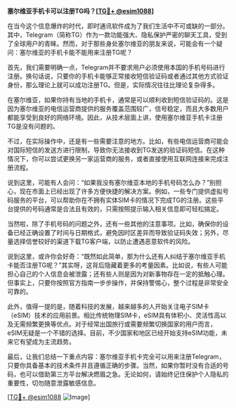 **塞尔维亚手机卡可以注册TG吗？[[TG💪+ @esim1088](https://t.me/s/esim1088)]**

在当今这个信息爆炸的时代，即时通讯软件成为了我们生活中不可或缺的一部分。其中，Telegram（简称TG）作为一款功能强大、隐私保护严密的聊天工具，受到了全球用户的青睐。然而，对于那些身处塞尔维亚的朋友来说，可能会有一个疑问：塞尔维亚的手机卡能不能用来注册TG呢？

首先，我们需要明确一点，Telegram并不要求用户必须使用本国的手机号码进行注册。换句话说，只要你的手机卡能够正常接收短信验证码或者通过其他方式验证身份，那么理论上就可以成功注册TG。但是，实际情况往往比理论复杂得多。

在塞尔维亚，如果你持有当地的手机卡，通常是可以顺利收到短信验证码的。这是因为塞尔维亚的电信运营商提供的服务覆盖范围较广，信号稳定，而且大多数用户都能享受到良好的网络环境。因此，从技术层面上讲，使用塞尔维亚手机卡注册TG是没有问题的。

不过，在实际操作中，还是有一些需要注意的地方。比如，有些电信运营商可能会对国际短信的发送方进行限制，导致你无法接收到TG发送的验证码短信。在这种情况下，你可以尝试更换另一家运营商的服务，或者直接使用互联网连接来完成注册流程。

说到这里，可能有人会问：“如果我没有塞尔维亚本地的手机号码怎么办？”别担心，现在市面上已经出现了许多方便快捷的解决方案。例如，一些专门提供虚拟号码服务的平台，可以帮助你在不拥有实体SIM卡的情况下完成TG的注册。这些平台提供的号码通常是合法且有效的，只需按照提示输入相关信息即可轻松搞定。

当然啦，除了手机号码的问题之外，还有一些其他的注意事项。比如，确保你的设备已经正确设置了时间与日期格式，避免因时区差异而导致验证码失效；另外，尽量选择信誉较好的渠道下载TG客户端，以防止遭遇恶意软件的风险。

说到这里，或许你会好奇：“既然如此简单，那为什么还有人纠结于塞尔维亚手机卡能否注册TG呢？”其实呀，这背后隐藏着更多的考量因素。比如说，有些人可能担心自己的个人信息会被泄露；还有些人则是因为对新事物存在一定的抵触心理。但事实上，只要你按照官方指南一步步操作，并保持警惕心，整个过程是非常安全可靠的。

此外，值得一提的是，随着科技的发展，越来越多的人开始关注电子SIM卡（eSIM）技术的应用前景。相比传统物理SIM卡，eSIM具有体积小、灵活性高以及无需频繁更换等优点。对于经常出国旅行或需要频繁切换国家的用户而言，eSIM无疑是一个不错的选择。目前，不少国家和地区已经开始支持eSIM功能，未来它有望成为主流趋势。

最后，让我们总结一下重点内容：塞尔维亚手机卡完全可以用来注册Telegram，只要你具备基本的技术条件并且遵循正确的步骤。当然，如果你暂时没有合适的号码，也可以借助第三方平台解决燃眉之急。无论如何，请始终记住保护个人隐私的重要性，切勿随意泄露敏感信息。

[[TG💪+ @esim1088](https://t.me/s/esim1088) ![Image](https://i.postimg.cc/4NQfJmqS/Snipaste-2025-05-13-00-14-12.png)]